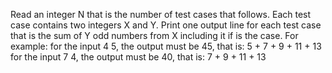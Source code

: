 Read an integer N that is the number of test cases that follows. Each test case contains two integers X and Y. Print one output line for each test case that is the sum of Y odd numbers from X including it if is the case. For example:
for the input 4 5, the output must be 45, that is: 5 + 7 + 9 + 11 + 13
for the input 7 4, the output must be 40, that is: 7 + 9 + 11 + 13